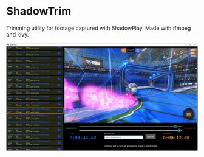 # ShadowTrim
Trimming utility for footage captured with ShadowPlay.
Made with ffmpeg and kivy.

![ShadowTrim](/screenshot.png)